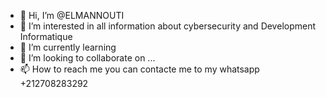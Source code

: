 - 👋 Hi, I’m @ELMANNOUTI
- 👀 I’m interested in all information about cybersecurity and Development Informatique
- 🌱 I’m currently learning 
- 💞️ I’m looking to collaborate on ...
- 📫 How to reach me you can contacte me to my whatsapp +212708283292

<!---
ELMANNOUTI/ELMANNOUTI is a ✨ special ✨ repository because its `README.md` (this file) appears on your GitHub profile.
You can click the Preview link to take a look at your changes.
--->
